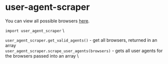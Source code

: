 # user-agent-scraper

You can view all possible browsers [here](http://www.useragentstring.com/pages/useragentstring.php).

`import user_agent_scraper` \

`user_agent_scraper.get_valid_agents()` - get all browsers, returned in an array \
`user_agent_scraper.scrape_user_agents(browsers)` - gets all user agents for the browsers passed into an array \
